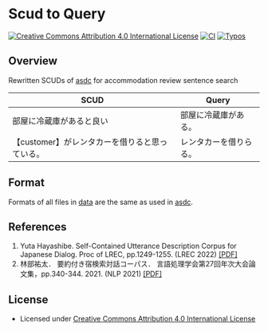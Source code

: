 
# Scud to Query

<a rel="license" href="http://creativecommons.org/licenses/by/4.0/"><img alt="Creative Commons Attribution 4.0 International License" style="border-width:0" src="https://i.creativecommons.org/l/by/4.0/88x31.png" /></a>
[![CI](https://github.com/megagonlabs/scud2query/actions/workflows/ci.yml/badge.svg)](https://github.com/megagonlabs/scud2query/actions/workflows/ci.yml)
[![Typos](https://github.com/megagonlabs/scud2query/actions/workflows/typos.yml/badge.svg)](https://github.com/megagonlabs/scud2query/actions/workflows/typos.yml)

## Overview

Rewritten SCUDs of [asdc](https://github.com/megagonlabs/asdc) for accommodation review sentence search

| SCUD | Query |
| --- | --- |
| 部屋に冷蔵庫があると良い | 部屋に冷蔵庫がある。 |
| 【customer】がレンタカーを借りると思っている。 | レンタカーを借りらる。 |

## Format

Formats of all files in [data](data) are the same as used in [asdc](https://github.com/megagonlabs/asdc).

## References

1. Yuta Hayashibe.
    Self-Contained Utterance Description Corpus for Japanese Dialog.
    Proc of LREC, pp.1249-1255. (LREC 2022)
    [[PDF]](http://www.lrec-conf.org/proceedings/lrec2022/pdf/2022.lrec-1.133.pdf)
2. 林部祐太．
    要約付き宿検索対話コーパス．
    言語処理学会第27回年次大会論文集，pp.340-344. 2021. (NLP 2021)
    [[PDF]](https://www.anlp.jp/proceedings/annual_meeting/2021/pdf_dir/P2-5.pdf)

## License

- Licensed under [Creative Commons Attribution 4.0 International License](LICENSE.txt)
